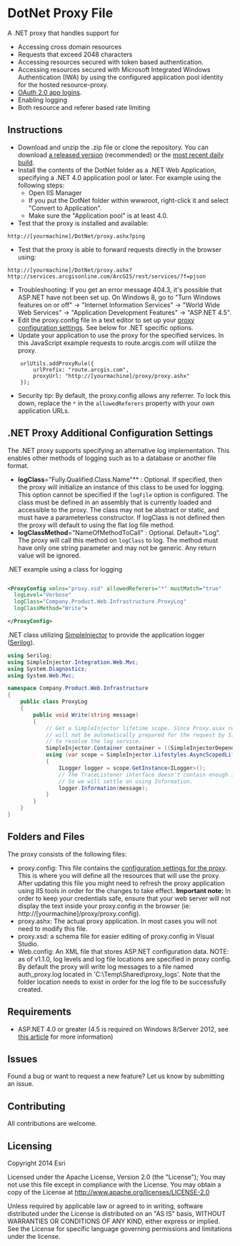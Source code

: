DotNet Proxy File
=================

A .NET proxy that handles support for
* Accessing cross domain resources
* Requests that exceed 2048 characters
* Accessing resources secured with token based authentication.
* Accessing resources secured with Microsoft Integrated Windows Authentication (IWA) by using the configured application pool identity for the hosted resource-proxy.
* [OAuth 2.0 app logins](https://developers.arcgis.com/en/authentication).
* Enabling logging
* Both resource and referer based rate limiting

## Instructions

* Download and unzip the .zip file or clone the repository. You can download [a released version](https://github.com/Esri/resource-proxy/releases) (recommended) or the [most recent daily build](https://github.com/Esri/resource-proxy/archive/master.zip).
* Install the contents of the DotNet folder as a .NET Web Application, specifying a .NET 4.0 application pool or later. For example using the following steps:
    * Open IIS Manager
    * If you put the DotNet folder within wwwroot, right-click it and select "Convert to Application".
    * Make sure the "Application pool" is at least 4.0.
* Test that the proxy is installed and available:
```
http://[yourmachine]/DotNet/proxy.ashx?ping
```
* Test that the proxy is able to forward requests directly in the browser using:
```
http://[yourmachine]/DotNet/proxy.ashx?http://services.arcgisonline.com/ArcGIS/rest/services/?f=pjson
```
* Troubleshooting: If you get an error message 404.3, it's possible that ASP.NET have not been set up. On Windows 8, go to "Turn Windows features on or off" -> "Internet Information Services" -> "World Wide Web Services" -> "Application Development Features" -> "ASP.NET 4.5".
* Edit the proxy.config file in a text editor to set up your [proxy configuration settings](../README.md#proxy-configuration-settings). See below for .NET specific options.
* Update your application to use the proxy for the specified services. In this JavaScript example requests to route.arcgis.com will utilize the proxy.

```
    urlUtils.addProxyRule({
        urlPrefix: "route.arcgis.com",
        proxyUrl: "http://[yourmachine]/proxy/proxy.ashx"
    });
```
* Security tip: By default, the proxy.config allows any referrer. To lock this down, replace the  ```*``` in the ```allowedReferers``` property with your own application URLs.

## .NET Proxy Additional Configuration Settings

The .NET proxy supports specifying an alternative log implementation. This enables other methods of logging such as to a database or another file format.

* **logClass**="Fully.Qualified.Class.Name"** : Optional. If specified, then the proxy will initialize an instance of this class to be used for logging. This option cannot be specified if the `logFile` option is configured. The class must be defined in an assembly that is currently loaded and accessible to the proxy. The class may not be abstract or static, and must have a parameterless constructor. If logClass is not defined then the proxy will default to using the flat log file method.
* **logClassMethod**="NameOfMethodToCall" : Optional. Default="Log". The proxy will call this method on `logClass` to log. The method must have only one string parameter and may not be generic. Any return value will be ignored.

.NET example using a class for logging
```xml

<ProxyConfig xmlns="proxy.xsd" allowedReferers="*" mustMatch="true"
  logLevel="Verbose"
  logClass="Company.Product.Web.Infrastructure.ProxyLog"
  logClassMethod="Write">

</ProxyConfig>
```

.NET class utilizing [SimpleInjector](https://simpleinjector.org/index.html) to provide the application logger ([Serilog](https://serilog.net/)).
```c#
using Serilog;
using SimpleInjector.Integration.Web.Mvc;
using System.Diagnostics;
using System.Web.Mvc;

namespace Company.Product.Web.Infrastructure
{
    public class ProxyLog
    {
        public void Write(string message)
        {
            // Get a SimpleInjector lifetime scope. Since Proxy.asax requests are outside the .MVC context a scope
            // will not be automatically prepared for the request by SimpleInjector. We need to create our own scope
            // to resolve the log service.
            SimpleInjector.Container container = ((SimpleInjectorDependencyResolver)DependencyResolver.Current).Container;
            using (var scope = SimpleInjector.Lifestyles.AsyncScopedLifestyle.BeginScope(container))
            {
                ILogger logger = scope.GetInstance<ILogger>();
                // The TraceListener interface doesn't contain enough information to determine the log level,
                // So we will settle on using Information.
                logger.Information(message);
            }
        }
    }
}
```

## Folders and Files

The proxy consists of the following files:
* proxy.config: This file contains the [configuration settings for the proxy](../README.md#proxy-configuration-settings). This is where you will define all the resources that will use the proxy. After updating this file you might need to refresh the proxy application using IIS tools in order for the changes to take effect.  **Important note:** In order to keep your credentials safe, ensure that your web server will not display the text inside your proxy.config in the browser (ie: http://[yourmachine]/proxy/proxy.config).
* proxy.ashx: The actual proxy application. In most cases you will not need to modify this file.
* proxy.xsd: a schema file for easier editing of proxy.config in Visual Studio.
* Web.config: An XML file that stores ASP.NET configuration data.
NOTE: as of v1.1.0, log levels and log file locations are specified in proxy config. By default the proxy will write log messages to a file named auth_proxy.log located in  'C:\Temp\Shared\proxy_logs'. Note that the folder location needs to exist in order for the log file to be successfully created.

## Requirements

* ASP.NET 4.0 or greater (4.5 is required on Windows 8/Server 2012, see [this article](http://www.iis.net/learn/get-started/whats-new-in-iis-8/iis-80-using-aspnet-35-and-aspnet-45) for more information)

## Issues

Found a bug or want to request a new feature? Let us know by submitting an issue.

## Contributing

All contributions are welcome.

## Licensing

Copyright 2014 Esri

Licensed under the Apache License, Version 2.0 (the "License");
You may not use this file except in compliance with the License.
You may obtain a copy of the License at
http://www.apache.org/licenses/LICENSE-2.0

Unless required by applicable law or agreed to in writing, software distributed under the License is distributed on an "AS IS" basis, WITHOUT WARRANTIES OR CONDITIONS OF ANY KIND, either express or implied. See the License for specific language governing permissions and limitations under the license.
